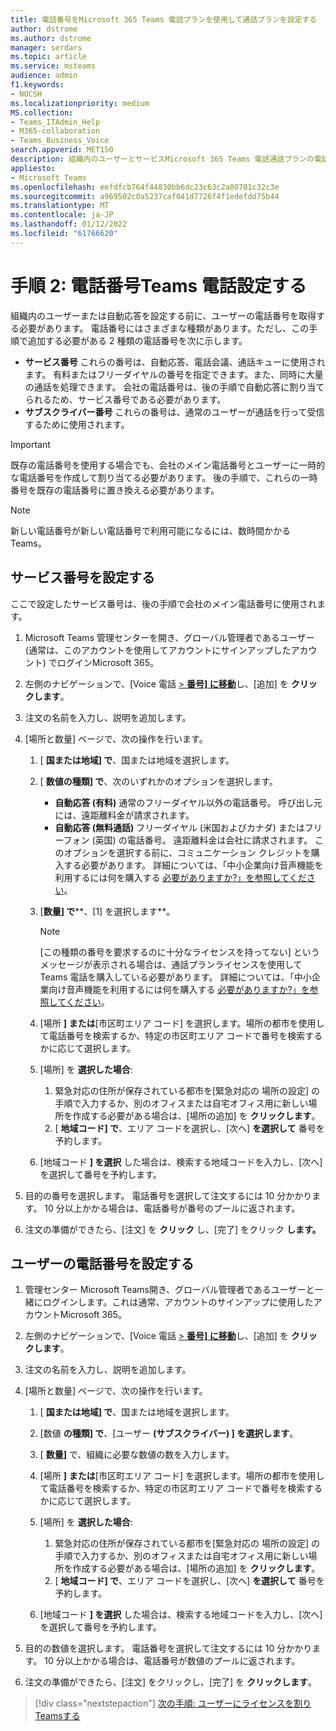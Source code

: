 ```yaml
---
title: 電話番号をMicrosoft 365 Teams 電話プランを使用して通話プランを設定する
author: dstrome
ms.author: dstrome
manager: serdars
ms.topic: article
ms.service: msteams
audience: admin
f1.keywords:
- NOCSH
ms.localizationpriority: medium
MS.collection:
- Teams_ITAdmin_Help
- M365-collaboration
- Teams_Business_Voice
search.appverid: MET150
description: 組織内のユーザーとサービスMicrosoft 365 Teams 電話通話プランの電話番号を使用して通話プランを設定する方法について学習します。
appliesto:
- Microsoft Teams
ms.openlocfilehash: eefdfcb764f44830bb6dc23c63c2a80701c32c3e
ms.sourcegitcommit: a969502c0a5237caf041d7726f4f1edefdd75b44
ms.translationtype: MT
ms.contentlocale: ja-JP
ms.lasthandoff: 01/12/2022
ms.locfileid: "61766620"
---
```

# <a name="step-2-set-up-teams-phone-phone-numbers"></a>手順 2: 電話番号Teams 電話設定する

組織内のユーザーまたは自動応答を設定する前に、ユーザーの電話番号を取得する必要があります。 電話番号にはさまざまな種類があります。ただし、この手順で追加する必要がある 2 種類の電話番号を次に示します。

- **サービス番号** これらの番号は、自動応答、電話会議、通話キューに使用されます。 有料またはフリーダイヤルの番号を指定できます。また、同時に大量の通話を処理できます。 会社の電話番号は、後の手順で自動応答に割り当てられるため、サービス番号である必要があります。
- **サブスクライバー番号** これらの番号は、通常のユーザーが通話を行って受信するために使用されます。

> [!IMPORTANT]
> 既存の電話番号を使用する場合でも、会社のメイン電話番号とユーザーに一時的な電話番号を作成して割り当てる必要があります。 後の手順で、これらの一時番号を既存の電話番号に置き換える必要があります。

> [!NOTE]
> 新しい電話番号が新しい電話番号で利用可能になるには、数時間かかるTeams。

## <a name="set-up-a-service-number"></a>サービス番号を設定する

ここで設定したサービス番号は、後の手順で会社のメイン電話番号に使用されます。

1. Microsoft Teams 管理センターを開き、グローバル管理者であるユーザー (通常は、このアカウントを使用してアカウントにサインアップしたアカウント) でログインMicrosoft 365。
2. 左側のナビゲーションで、[Voice 電話 <a href="https://admin.teams.microsoft.com/phone-numbers" target="_blank">  >  **番号] に移動**</a>し、[追加] を **クリックします**。
3. 注文の名前を入力し、説明を追加します。
4. [場所と数量] ページで、次の操作を行います。
    1. [ **国または地域] で**、国または地域を選択します。
    2. [ **数値の種類] で**、次のいずれかのオプションを選択します。

        - **自動応答 (有料)** 通常のフリーダイヤル以外の電話番号。 呼び出し元には、遠距離料金が請求されます。
        - **自動応答 (無料通話)** フリーダイヤル (米国およびカナダ) またはフリーフォン (英国) の電話番号。 遠距離料金は会社に請求されます。 このオプションを選択する前に、コミュニケーション クレジットを購入する必要があります。 詳細については、「中小企業向け音声機能を利用するには何を購入する [必要がありますか?」を参照してください](whats-business-voice.md)。

    3. [**数量] で****、[1] を選択します**。
        > [!NOTE]
        > [この種類の番号を要求するのに十分なライセンスを持ってない] というメッセージが表示される場合は、通話プランライセンスを使用して Teams 電話を購入している必要があります。 詳細については、「中小企業向け音声機能を利用するには何を購入する [必要がありますか?」を参照してください](whats-business-voice.md)。
    4. [場所 **]** **または**[市区町エリア コード] を選択します。場所の都市を使用して電話番号を検索するか、特定の市区町エリア コードで番号を検索するかに応じて選択します。
    5. [場所] を **選択した場合**:

        1. 緊急対応の住所が保存されている都市を[緊急対応の [](set-up-emergency-locations.md)場所の設定] の手順で入力するか、別のオフィスまたは自宅オフィス用に新しい場所を作成する必要がある場合は、[場所の追加] を **クリックします**。
        2. [ **地域コード] で**、エリア コードを選択し、[次へ] **を選択して** 番号を予約します。

    6. [地域コード **] を選択** した場合は、検索する地域コードを入力し、[次へ] を選択して番号を予約します。

5. 目的の番号を選択します。 電話番号を選択して注文するには 10 分かかります。 10 分以上かかる場合は、電話番号が番号のプールに返されます。
6. 注文の準備ができたら、[注文] を **クリック** し、[完了] をクリック **します。**

## <a name="set-up-phone-numbers-for-your-users"></a>ユーザーの電話番号を設定する

1. 管理センター Microsoft Teams開き、グローバル管理者であるユーザーと一緒にログインします。これは通常、アカウントのサインアップに使用したアカウントMicrosoft 365。
2. 左側のナビゲーションで、[Voice 電話 <a href="https://admin.teams.microsoft.com/phone-numbers" target="_blank">  >  **番号] に移動**</a>し、[追加] を **クリックします**。
3. 注文の名前を入力し、説明を追加します。
4. [場所と数量] ページで、次の操作を行います。

    1. [ **国または地域] で**、国または地域を選択します。
    2. [数値 **の種類] で**、[ユーザー **(サブスクライバー) ] を選択します**。
    3. [ **数量]** で、組織に必要な数値の数を入力します。
    4. [場所 **]** **または**[市区町エリア コード] を選択します。場所の都市を使用して電話番号を検索するか、特定の市区町エリア コードで番号を検索するかに応じて選択します。
    5. [場所] を **選択した場合**:

        1. 緊急対応の住所が保存されている都市を[緊急対応の [](set-up-emergency-locations.md)場所の設定] の手順で入力するか、別のオフィスまたは自宅オフィス用に新しい場所を作成する必要がある場合は、[場所の追加] を **クリックします**。
        2. [ **地域コード] で**、エリア コードを選択し、[次へ] **を選択して** 番号を予約します。

    6. [地域コード **] を選択** した場合は、検索する地域コードを入力し、[次へ] を選択して番号を予約します。
5. 目的の数値を選択します。 電話番号を選択して注文するには 10 分かかります。 10 分以上かかる場合は、電話番号が数値のプールに返されます。
6. 注文の準備ができたら、[注文] をクリックし、[完了] を **クリックします**。

> [!div class="nextstepaction"]
> [次の手順: ユーザーにライセンスを割りTeamsする](set-up-licenses.md)
